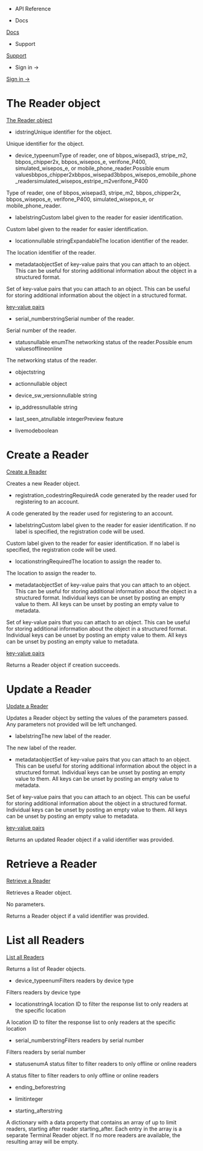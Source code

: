 - API Reference

- Docs

[Docs](/)

- Support

[Support](https://support.stripe.com)

- Sign in →

[Sign in →](https://dashboard.stripe.com/login)

# The Reader object

[The Reader object](/api/terminal/readers/object)

- idstringUnique identifier for the object.

Unique identifier for the object.

- device_typeenumType of reader, one of bbpos_wisepad3, stripe_m2, bbpos_chipper2x, bbpos_wisepos_e, verifone_P400, simulated_wisepos_e, or mobile_phone_reader.Possible enum valuesbbpos_chipper2xbbpos_wisepad3bbpos_wisepos_emobile_phone_readersimulated_wisepos_estripe_m2verifone_P400

Type of reader, one of bbpos_wisepad3, stripe_m2, bbpos_chipper2x, bbpos_wisepos_e, verifone_P400, simulated_wisepos_e, or mobile_phone_reader.

- labelstringCustom label given to the reader for easier identification.

Custom label given to the reader for easier identification.

- locationnullable stringExpandableThe location identifier of the reader.

The location identifier of the reader.

- metadataobjectSet of key-value pairs that you can attach to an object. This can be useful for storing additional information about the object in a structured format.

Set of key-value pairs that you can attach to an object. This can be useful for storing additional information about the object in a structured format.

[key-value pairs](/api/metadata)

- serial_numberstringSerial number of the reader.

Serial number of the reader.

- statusnullable enumThe networking status of the reader.Possible enum valuesofflineonline

The networking status of the reader.

- objectstring

- actionnullable object

- device_sw_versionnullable string

- ip_addressnullable string

- last_seen_atnullable integerPreview feature

- livemodeboolean

# Create a Reader

[Create a Reader](/api/terminal/readers/create)

Creates a new Reader object.

- registration_codestringRequiredA code generated by the reader used for registering to an account.

A code generated by the reader used for registering to an account.

- labelstringCustom label given to the reader for easier identification. If no label is specified, the registration code will be used.

Custom label given to the reader for easier identification. If no label is specified, the registration code will be used.

- locationstringRequiredThe location to assign the reader to.

The location to assign the reader to.

- metadataobjectSet of key-value pairs that you can attach to an object. This can be useful for storing additional information about the object in a structured format. Individual keys can be unset by posting an empty value to them. All keys can be unset by posting an empty value to metadata.

Set of key-value pairs that you can attach to an object. This can be useful for storing additional information about the object in a structured format. Individual keys can be unset by posting an empty value to them. All keys can be unset by posting an empty value to metadata.

[key-value pairs](/api/metadata)

Returns a Reader object if creation succeeds.

# Update a Reader

[Update a Reader](/api/terminal/readers/update)

Updates a Reader object by setting the values of the parameters passed. Any parameters not provided will be left unchanged.

- labelstringThe new label of the reader.

The new label of the reader.

- metadataobjectSet of key-value pairs that you can attach to an object. This can be useful for storing additional information about the object in a structured format. Individual keys can be unset by posting an empty value to them. All keys can be unset by posting an empty value to metadata.

Set of key-value pairs that you can attach to an object. This can be useful for storing additional information about the object in a structured format. Individual keys can be unset by posting an empty value to them. All keys can be unset by posting an empty value to metadata.

[key-value pairs](/api/metadata)

Returns an updated Reader object if a valid identifier was provided.

# Retrieve a Reader

[Retrieve a Reader](/api/terminal/readers/retrieve)

Retrieves a Reader object.

No parameters.

Returns a Reader object if a valid identifier was provided.

# List all Readers

[List all Readers](/api/terminal/readers/list)

Returns a list of Reader objects.

- device_typeenumFilters readers by device type

Filters readers by device type

- locationstringA location ID to filter the response list to only readers at the specific location

A location ID to filter the response list to only readers at the specific location

- serial_numberstringFilters readers by serial number

Filters readers by serial number

- statusenumA status filter to filter readers to only offline or online readers

A status filter to filter readers to only offline or online readers

- ending_beforestring

- limitinteger

- starting_afterstring

A dictionary with a data property that contains an array of up to limit readers, starting after reader starting_after. Each entry in the array is a separate Terminal Reader object. If no more readers are available, the resulting array will be empty.
